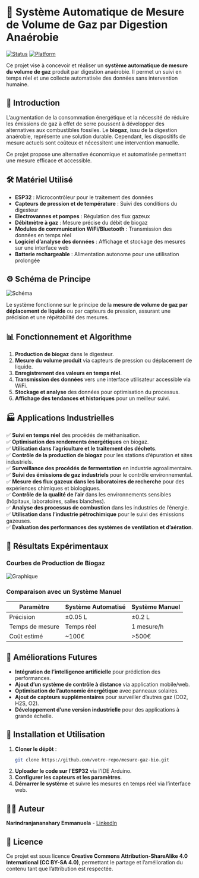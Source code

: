 # 🌱 Système Automatique de Mesure de Volume de Gaz par Digestion Anaérobie

[![Status](https://img.shields.io/badge/status-active-brightgreen.svg)]()
[![Platform](https://img.shields.io/badge/platform-ESP32-blue.svg)]()

Ce projet vise à concevoir et réaliser un **système automatique de mesure du volume de gaz** produit par digestion anaérobie. Il permet un suivi en temps réel et une collecte automatisée des données sans intervention humaine.

## 📜 Introduction
L’augmentation de la consommation énergétique et la nécessité de réduire les émissions de gaz à effet de serre poussent à développer des alternatives aux combustibles fossiles. Le **biogaz**, issu de la digestion anaérobie, représente une solution durable. Cependant, les dispositifs de mesure actuels sont coûteux et nécessitent une intervention manuelle.

Ce projet propose une alternative économique et automatisée permettant une mesure efficace et accessible.

## 🛠️ Matériel Utilisé
- **ESP32** : Microcontrôleur pour le traitement des données
- **Capteurs de pression et de température** : Suivi des conditions du digesteur
- **Electrovannes et pompes** : Régulation des flux gazeux
- **Débitmètre à gaz** : Mesure précise du débit de biogaz
- **Modules de communication WiFi/Bluetooth** : Transmission des données en temps réel
- **Logiciel d’analyse des données** : Affichage et stockage des mesures sur une interface web
- **Batterie rechargeable** : Alimentation autonome pour une utilisation prolongée

## ⚙️ Schéma de Principe
![Schéma](path_to_schema_image.png)

Le système fonctionne sur le principe de la **mesure de volume de gaz par déplacement de liquide** ou par capteurs de pression, assurant une précision et une répétabilité des mesures.

## 📊 Fonctionnement et Algorithme
1. **Production de biogaz** dans le digesteur.
2. **Mesure du volume produit** via capteurs de pression ou déplacement de liquide.
3. **Enregistrement des valeurs en temps réel**.
4. **Transmission des données** vers une interface utilisateur accessible via WiFi.
5. **Stockage et analyse** des données pour optimisation du processus.
6. **Affichage des tendances et historiques** pour un meilleur suivi.

## 🏭 Applications Industrielles
✅ **Suivi en temps réel** des procédés de méthanisation.<br>
✅ **Optimisation des rendements énergétiques** en biogaz.<br>
✅ **Utilisation dans l’agriculture et le traitement des déchets**.<br>
✅ **Contrôle de la production de biogaz** pour les stations d’épuration et sites industriels.<br>
✅ **Surveillance des procédés de fermentation** en industrie agroalimentaire.<br>
✅ **Suivi des émissions de gaz industriels** pour le contrôle environnemental.<br>
✅ **Mesure des flux gazeux dans les laboratoires de recherche** pour des expériences chimiques et biologiques.<br>
✅ **Contrôle de la qualité de l’air** dans les environnements sensibles (hôpitaux, laboratoires, salles blanches).<br>
✅ **Analyse des processus de combustion** dans les industries de l’énergie.<br>
✅ **Utilisation dans l’industrie pétrochimique** pour le suivi des émissions gazeuses.<br>
✅ **Évaluation des performances des systèmes de ventilation et d’aération**.

## 🔬 Résultats Expérimentaux
### Courbes de Production de Biogaz
![Graphique](path_to_graph_image.png)

### Comparaison avec un Système Manuel
| Paramètre | Système Automatisé | Système Manuel |
|-----------|-----------------|-----------------|
| Précision | ±0.05 L | ±0.2 L |
| Temps de mesure | Temps réel | 1 mesure/h |
| Coût estimé | ~100€ | >500€ |

## 📌 Améliorations Futures
- **Intégration de l’intelligence artificielle** pour prédiction des performances.
- **Ajout d’un système de contrôle à distance** via application mobile/web.
- **Optimisation de l’autonomie énergétique** avec panneaux solaires.
- **Ajout de capteurs supplémentaires** pour surveiller d’autres gaz (CO2, H2S, O2).
- **Développement d’une version industrielle** pour des applications à grande échelle.

## 📝 Installation et Utilisation
1. **Cloner le dépôt** :
   ```bash
   git clone https://github.com/votre-repo/mesure-gaz-bio.git
   ```
2. **Uploader le code sur l'ESP32** via l'IDE Arduino.
3. **Configurer les capteurs et les paramètres**.
4. **Démarrer le système** et suivre les mesures en temps réel via l’interface web.

## 🧑‍🔬 Auteur
**Narindranjananahary Emmanuela** - [LinkedIn](https://linkedin.com/in/your-profile)

## 🚀 Licence
Ce projet est sous licence **Creative Commons Attribution-ShareAlike 4.0 International (CC BY-SA 4.0)**, permettant le partage et l’amélioration du contenu tant que l’attribution est respectée.
